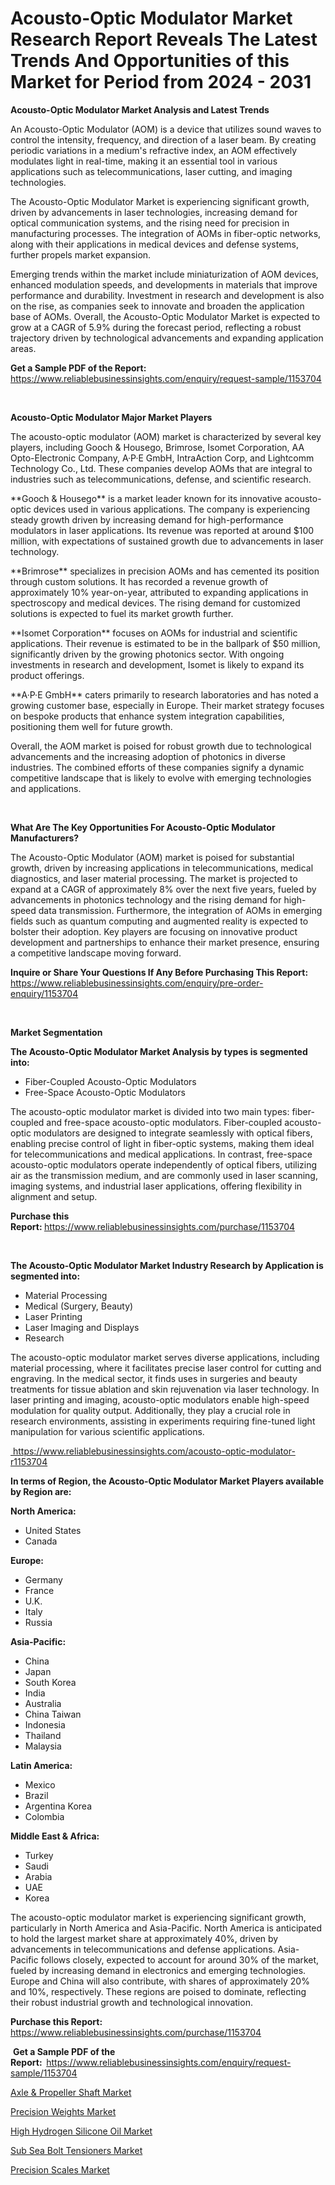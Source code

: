 <p><h1>Acousto-Optic Modulator Market Research Report Reveals The Latest Trends And Opportunities of this Market for Period from 2024 - 2031</h1></p><p><strong>Acousto-Optic Modulator Market Analysis and Latest Trends</strong></p>
<p><p>An Acousto-Optic Modulator (AOM) is a device that utilizes sound waves to control the intensity, frequency, and direction of a laser beam. By creating periodic variations in a medium's refractive index, an AOM effectively modulates light in real-time, making it an essential tool in various applications such as telecommunications, laser cutting, and imaging technologies.</p><p>The Acousto-Optic Modulator Market is experiencing significant growth, driven by advancements in laser technologies, increasing demand for optical communication systems, and the rising need for precision in manufacturing processes. The integration of AOMs in fiber-optic networks, along with their applications in medical devices and defense systems, further propels market expansion. </p><p>Emerging trends within the market include miniaturization of AOM devices, enhanced modulation speeds, and developments in materials that improve performance and durability. Investment in research and development is also on the rise, as companies seek to innovate and broaden the application base of AOMs. Overall, the Acousto-Optic Modulator Market is expected to grow at a CAGR of 5.9% during the forecast period, reflecting a robust trajectory driven by technological advancements and expanding application areas.</p></p>
<p><strong>Get a Sample PDF of the Report:&nbsp;</strong> <a href="https://www.reliablebusinessinsights.com/enquiry/request-sample/1153704">https://www.reliablebusinessinsights.com/enquiry/request-sample/1153704</a></p>
<p>&nbsp;</p>
<p><strong>Acousto-Optic Modulator Major Market Players</strong></p>
<p><p>The acousto-optic modulator (AOM) market is characterized by several key players, including Gooch & Housego, Brimrose, Isomet Corporation, AA Opto-Electronic Company, A·P·E GmbH, IntraAction Corp, and Lightcomm Technology Co., Ltd. These companies develop AOMs that are integral to industries such as telecommunications, defense, and scientific research.</p><p>**Gooch & Housego** is a market leader known for its innovative acousto-optic devices used in various applications. The company is experiencing steady growth driven by increasing demand for high-performance modulators in laser applications. Its revenue was reported at around $100 million, with expectations of sustained growth due to advancements in laser technology.</p><p>**Brimrose** specializes in precision AOMs and has cemented its position through custom solutions. It has recorded a revenue growth of approximately 10% year-on-year, attributed to expanding applications in spectroscopy and medical devices. The rising demand for customized solutions is expected to fuel its market growth further.</p><p>**Isomet Corporation** focuses on AOMs for industrial and scientific applications. Their revenue is estimated to be in the ballpark of $50 million, significantly driven by the growing photonics sector. With ongoing investments in research and development, Isomet is likely to expand its product offerings.</p><p>**A·P·E GmbH** caters primarily to research laboratories and has noted a growing customer base, especially in Europe. Their market strategy focuses on bespoke products that enhance system integration capabilities, positioning them well for future growth. </p><p>Overall, the AOM market is poised for robust growth due to technological advancements and the increasing adoption of photonics in diverse industries. The combined efforts of these companies signify a dynamic competitive landscape that is likely to evolve with emerging technologies and applications.</p></p>
<p>&nbsp;</p>
<p><strong>What Are The Key Opportunities For Acousto-Optic Modulator Manufacturers?</strong></p>
<p><p>The Acousto-Optic Modulator (AOM) market is poised for substantial growth, driven by increasing applications in telecommunications, medical diagnostics, and laser material processing. The market is projected to expand at a CAGR of approximately 8% over the next five years, fueled by advancements in photonics technology and the rising demand for high-speed data transmission. Furthermore, the integration of AOMs in emerging fields such as quantum computing and augmented reality is expected to bolster their adoption. Key players are focusing on innovative product development and partnerships to enhance their market presence, ensuring a competitive landscape moving forward.</p></p>
<p><strong>Inquire or Share Your Questions If Any Before Purchasing This Report:</strong> <a href="https://www.reliablebusinessinsights.com/enquiry/pre-order-enquiry/1153704">https://www.reliablebusinessinsights.com/enquiry/pre-order-enquiry/1153704</a></p>
<p>&nbsp;</p>
<p><strong>Market Segmentation</strong></p>
<p><strong>The Acousto-Optic Modulator Market Analysis by types is segmented into:</strong></p>
<p><ul><li>Fiber-Coupled Acousto-Optic Modulators</li><li>Free-Space Acousto-Optic Modulators</li></ul></p>
<p><p>The acousto-optic modulator market is divided into two main types: fiber-coupled and free-space acousto-optic modulators. Fiber-coupled acousto-optic modulators are designed to integrate seamlessly with optical fibers, enabling precise control of light in fiber-optic systems, making them ideal for telecommunications and medical applications. In contrast, free-space acousto-optic modulators operate independently of optical fibers, utilizing air as the transmission medium, and are commonly used in laser scanning, imaging systems, and industrial laser applications, offering flexibility in alignment and setup.</p></p>
<p><strong>Purchase this Report:&nbsp;</strong><a href="https://www.reliablebusinessinsights.com/purchase/1153704">https://www.reliablebusinessinsights.com/purchase/1153704</a></p>
<p>&nbsp;</p>
<p><strong>The Acousto-Optic Modulator Market Industry Research by Application is segmented into:</strong></p>
<p><ul><li>Material Processing</li><li>Medical (Surgery, Beauty)</li><li>Laser Printing</li><li>Laser Imaging and Displays</li><li>Research</li></ul></p>
<p><p>The acousto-optic modulator market serves diverse applications, including material processing, where it facilitates precise laser control for cutting and engraving. In the medical sector, it finds uses in surgeries and beauty treatments for tissue ablation and skin rejuvenation via laser technology. In laser printing and imaging, acousto-optic modulators enable high-speed modulation for quality output. Additionally, they play a crucial role in research environments, assisting in experiments requiring fine-tuned light manipulation for various scientific applications.</p></p>
<p><a href="https://www.reliablebusinessinsights.com/acousto-optic-modulator-r1153704">&nbsp;https://www.reliablebusinessinsights.com/acousto-optic-modulator-r1153704</a></p>
<p><strong>In terms of Region, the Acousto-Optic Modulator Market Players available by Region are:</strong></p>
<p>
    <p> <strong> North America: </strong>
        <ul>
            <li>United States</li>
            <li>Canada</li>
        </ul>
        </p> 
    <p> <strong> Europe: </strong>
        <ul>
            <li>Germany</li>
            <li>France</li>
            <li>U.K.</li>
            <li>Italy</li>
            <li>Russia</li>
        </ul>
        </p> 
    <p> <strong> Asia-Pacific: </strong>
        <ul>
            <li>China</li>
            <li>Japan</li>
            <li>South Korea</li>
            <li>India</li>
            <li>Australia</li>
            <li>China Taiwan</li>
            <li>Indonesia</li>
            <li>Thailand</li>
            <li>Malaysia</li>
        </ul>
        </p> 
    <p> <strong> Latin America: </strong>
        <ul>
            <li>Mexico</li>
            <li>Brazil</li>
            <li>Argentina Korea</li>
            <li>Colombia</li>
        </ul>
        </p> 
    <p> <strong> Middle East & Africa: </strong>
        <ul>
            <li>Turkey</li>
            <li>Saudi</li>
            <li>Arabia</li>
            <li>UAE</li>
            <li>Korea</li>
        </ul>
    </p>
    </p>
<p><p>The acousto-optic modulator market is experiencing significant growth, particularly in North America and Asia-Pacific. North America is anticipated to hold the largest market share at approximately 40%, driven by advancements in telecommunications and defense applications. Asia-Pacific follows closely, expected to account for around 30% of the market, fueled by increasing demand in electronics and emerging technologies. Europe and China will also contribute, with shares of approximately 20% and 10%, respectively. These regions are poised to dominate, reflecting their robust industrial growth and technological innovation.</p></p>
<p><strong>Purchase this Report: </strong><a href="https://www.reliablebusinessinsights.com/purchase/1153704">https://www.reliablebusinessinsights.com/purchase/1153704</a></p>
<p>&nbsp;<strong>Get a Sample PDF of the Report:&nbsp;&nbsp;</strong><a href="https://www.reliablebusinessinsights.com/enquiry/request-sample/1153704">https://www.reliablebusinessinsights.com/enquiry/request-sample/1153704</a></p>
<p><strong></strong></p>
<p><p><a href="https://github.com/SanjidaMahmud54/Market-Research-Report-List-1/blob/main/axle-propeller-shaft-market.md">Axle & Propeller Shaft Market</a></p><p><a href="https://www.linkedin.com/pulse/global-precision-weights-market-landscape-future-trends-strategic-z2ubc?trackingId=BUhoxy9VTO6Y2v6TDxgaHg%3D%3D">Precision Weights Market</a></p><p><a href="https://issuu.com/reportprime-2/docs/high-hydrogen-silicone-oil-market-s_92a4ffcb011b02">High Hydrogen Silicone Oil Market</a></p><p><a href="https://github.com/WashimHussain441/Market-Research-Report-List-1/blob/main/sub-sea-bolt-tensioners-market.md">Sub Sea Bolt Tensioners Market</a></p><p><a href="https://www.linkedin.com/pulse/insights-precision-scales-market-share-competitive-landscape-8htmc?trackingId=AlLOLoPfRQSLuBsmRFQw%2Fg%3D%3D">Precision Scales Market</a></p></p>